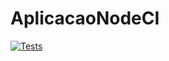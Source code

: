 # AplicacaoNodeCI

[![Tests](https://github.com/andreappereira/AplicacaoNodeCI/actions/workflows/main.yml/badge.svg)](https://github.com/andreappereira/AplicacaoNodeCI/actions/workflows/main.yml)
